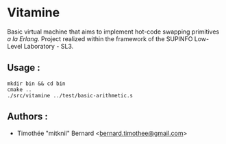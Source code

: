 # Vitamine

Basic virtual machine that aims to implement hot-code swapping primitives *a la Erlang*.
Project realized within the framework of the SUPINFO Low-Level Laboratory - SL3.

## Usage : 

```
mkdir bin && cd bin
cmake ..
./src/vitamine ../test/basic-arithmetic.s
```

## Authors :

* Timothée "mitknil" Bernard &lt;bernard.timothee@gmail.com&gt;
